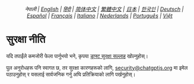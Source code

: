 <div align="center">
<h6>
<a href="../"><img height=15 style="margin: 0 3px -2px" src="https://raw.githubusercontent.com/kudoai/chatgpt.js/6fa1659feadaf70853996dc7d7f6e1ab5a1e6301/media/images/icons/earth-americas.svg"></a>
नेपाली |
<a href="../SECURITY.md">English</a> |
<a href="../hi/SECURITY.md">हिंदी</a> |
<a href="../zh-cn/SECURITY.md">简体中文</a> |
<a href="../zh-tw/SECURITY.md">繁體中文</a> |
<a href="../ja/SECURITY.md">日本</a> |
<a href="../ko/SECURITY.md">한국인</a> |
<a href="../de/SECURITY.md">Deutsch</a> |
<a href="../es/SECURITY.md">Español</a> |
<a href="../fr/SECURITY.md">Français</a> |
<a href="../it/SECURITY.md">Italiano</a> |
<a href="../nl/SECURITY.md">Nederlands</a> |
<a href="../pt/SECURITY.md">Português</a> |
<a href="../vi/SECURITY.md">Việt</a>
</h6>
</div>

# सुरक्षा नीति

यदि तपाईंले कमजोरी फेला पार्नुभयो भने, कृपया [ड्राफ्ट सुरक्षा सल्लाह](https://github.com/kudoai/chatgpt.js/security/advisories/new) खोल्नुहोस्।

पुल अनुरोधहरू पनि स्वागत छ, तर सुरक्षा कारणहरूको लागि, security@chatgptjs.org मा इमेल पठाउनुहोस् र यसलाई सार्वजनिक गर्नु अघि प्रतिक्रियाको लागि पर्खनुहोस्।
